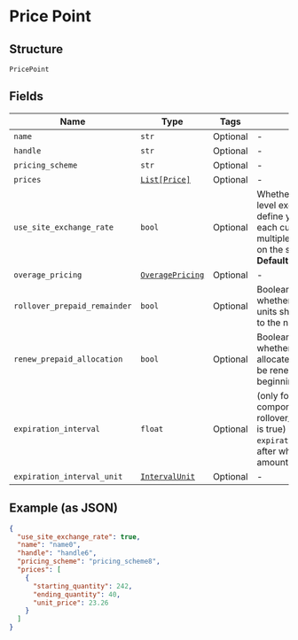 
# Price Point

## Structure

`PricePoint`

## Fields

| Name | Type | Tags | Description |
|  --- | --- | --- | --- |
| `name` | `str` | Optional | - |
| `handle` | `str` | Optional | - |
| `pricing_scheme` | `str` | Optional | - |
| `prices` | [`List[Price]`](../../doc/models/price.md) | Optional | - |
| `use_site_exchange_rate` | `bool` | Optional | Whether to use the site level exchange rate or define your own prices for each currency if you have multiple currencies defined on the site.<br>**Default**: `True` |
| `overage_pricing` | [`OveragePricing`](../../doc/models/overage-pricing.md) | Optional | - |
| `rollover_prepaid_remainder` | `bool` | Optional | Boolean which controls whether or not remaining units should be rolled over to the next period |
| `renew_prepaid_allocation` | `bool` | Optional | Boolean which controls whether or not the allocated quantity should be renewed at the beginning of each period |
| `expiration_interval` | `float` | Optional | (only for prepaid usage components where rollover_prepaid_remainder is true) The number of `expiration_interval_unit`s after which rollover amounts should expire |
| `expiration_interval_unit` | [`IntervalUnit`](../../doc/models/interval-unit.md) | Optional | - |

## Example (as JSON)

```json
{
  "use_site_exchange_rate": true,
  "name": "name0",
  "handle": "handle6",
  "pricing_scheme": "pricing_scheme8",
  "prices": [
    {
      "starting_quantity": 242,
      "ending_quantity": 40,
      "unit_price": 23.26
    }
  ]
}
```

